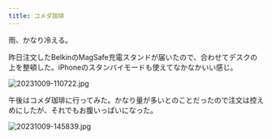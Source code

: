 ```yaml
---
title: コメダ珈琲
---
```


雨、かなり冷える。

昨日注文したBelkinのMagSafe充電スタンドが届いたので、合わせてデスクの上を整頓した。iPhoneのスタンバイモードも使えてなかなかいい感じ。

![20231009-110722.jpg](https://ceshmina-photos.s3.ap-northeast-1.amazonaws.com/medium/202310/20231009-110722.jpg)

午後はコメダ珈琲に行ってみた。かなり量が多いとのことだったので注文は控えめにしたが、それでもお腹いっぱいになった。

![20231009-145839.jpg](https://ceshmina-photos.s3.ap-northeast-1.amazonaws.com/medium/202310/20231009-145839.jpg)
